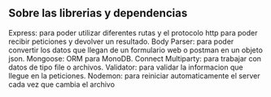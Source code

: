 ## Sobre las librerias y dependencias

Express: para poder utilizar diferentes rutas y el protocolo http para poder recibir peticiones y devolver un resultado.
Body Parser: para poder convertir los datos que llegan de un formulario web o postman en un objeto json.
Mongoose: ORM para MonoDB.
Connect Multiparty: para trabajar con datos de tipo file o archivos.
Validator: para validar la informacion que llegue en la peticiones.
Nodemon: para reiniciar automaticamente el server cada vez que cambia el archivo



